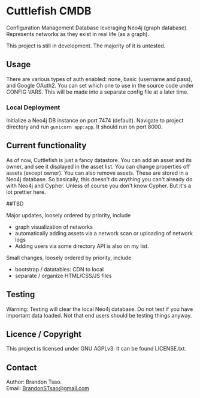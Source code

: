 # Cuttlefish CMDB
Configuration Management Database leveraging Neo4j (graph database). Represents networks as they exist in real life (as a graph).

This project is still in development. The majority of it is untested.

## Usage

There are various types of auth enabled: none, basic (username and pass), and Google OAuth2. You can set which one to use in the source code under CONFIG VARS. This will be made into a separate config file at a later time.

### Local Deployment

Initialize a Neo4j DB instance on port 7474 (default).
Navigate to project directory and run `gunicorn app:app`.
It should run on port 8000.

## Current functionality

As of now, Cuttlefish is just a fancy datastore. You can add an asset and its owner, and see it displayed in the asset list. You can change properties off assets (except owner). You can also remove assets. These are stored in a Neo4j database. So basically, this doesn't do anything you can't already do with Neo4j and Cypher. Unless of course you don't know Cypher. But it's a lot prettier here.

##TBD

Major updates, loosely ordered by priority, include
- graph visualization of networks
- automatically adding assets via a network scan or uploading of network logs
- Adding users via some directory API is also on my list.

Small changes, loosely ordered by priority, include
- bootstrap / datatables: CDN to local
- separate / organize HTML/CSS/JS files

## Testing

Warning: Testing will clear the local Neo4j database. Do not test if you have important data loaded. Not that end users should be testing things anyway.

## Licence / Copyright

This project is licensed under GNU AGPLv3. It can be found LICENSE.txt.

## Contact

Author: Brandon Tsao.  
Email: BrandonSTsao@gmail.com
